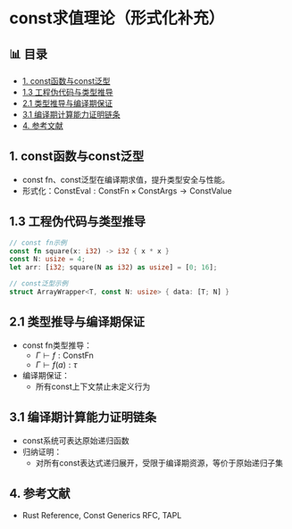﻿# const求值理论（形式化补充）


## 📊 目录

- [1. const函数与const泛型](#1-const函数与const泛型)
- [1.3 工程伪代码与类型推导](#13-工程伪代码与类型推导)
- [2.1 类型推导与编译期保证](#21-类型推导与编译期保证)
- [3.1 编译期计算能力证明链条](#31-编译期计算能力证明链条)
- [4. 参考文献](#4-参考文献)


## 1. const函数与const泛型

- const fn、const泛型在编译期求值，提升类型安全与性能。
- 形式化：$\text{ConstEval}: \text{ConstFn} \times \text{ConstArgs} \to \text{ConstValue}$

## 1.3 工程伪代码与类型推导

```rust
// const fn示例
const fn square(x: i32) -> i32 { x * x }
const N: usize = 4;
let arr: [i32; square(N as i32) as usize] = [0; 16];

// const泛型示例
struct ArrayWrapper<T, const N: usize> { data: [T; N] }
```

## 2.1 类型推导与编译期保证

- const fn类型推导：
  - $\Gamma \vdash f: \text{ConstFn}$
  - $\Gamma \vdash f(a): \tau$
- 编译期保证：
  - 所有const上下文禁止未定义行为

## 3.1 编译期计算能力证明链条

- const系统可表达原始递归函数
- 归纳证明：
  - 对所有const表达式递归展开，受限于编译期资源，等价于原始递归子集

## 4. 参考文献

- Rust Reference, Const Generics RFC, TAPL
